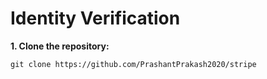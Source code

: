 # Identity Verification


**1. Clone the repository:**

```
git clone https://github.com/PrashantPrakash2020/stripe
```



